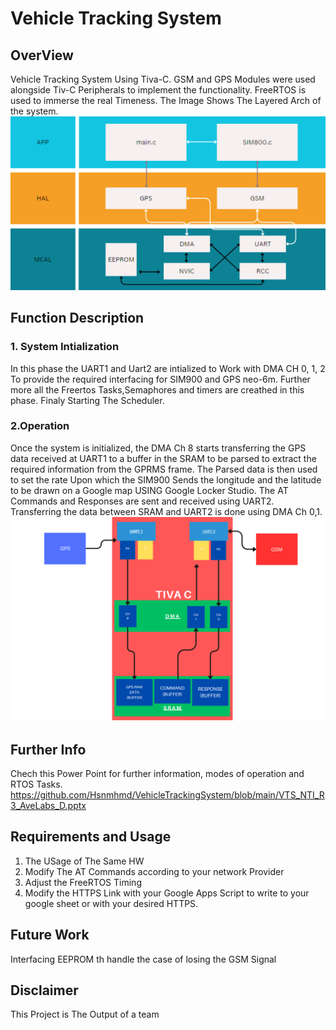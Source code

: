 # Vehicle Tracking System

## OverView
Vehicle Tracking System Using Tiva-C. GSM and GPS Modules were used
alongside Tiv-C Peripherals to implement the functionality. FreeRTOS is used to immerse the real Timeness.
The Image Shows The Layered Arch of the system. 
![Alt text](https://github.com/Hsnmhmd/VehicleTrackingSystem/blob/main/SystemLayers.png)

## Function Description
### 1. System Intialization
In this phase the UART1 and Uart2 are intialized to Work with DMA CH 0, 1, 2 To provide the required interfacing for SIM900 and
GPS neo-6m. Further more all the Freertos Tasks,Semaphores and timers are creathed in this phase. Finaly Starting The Scheduler.
### 2.Operation
Once the system is initialized, the DMA Ch 8 starts transferring the GPS data received at UART1 to a buffer in the SRAM to be parsed to extract the required information from the GPRMS frame. The Parsed data is then used to set the rate Upon which the SIM900 Sends the longitude and the latitude to be drawn on a Google map USING Google Locker Studio. The AT Commands and Responses are sent and received using UART2. Transferring the data between SRAM and UART2 is done using DMA Ch 0,1.
![Alt text](https://github.com/Hsnmhmd/VehicleTrackingSystem/blob/main/DataFlowBetweenModules.png)

## Further Info
Chech this Power Point for further information, modes of operation and RTOS Tasks.
https://github.com/Hsnmhmd/VehicleTrackingSystem/blob/main/VTS_NTI_R3_AveLabs_D.pptx
## Requirements and Usage
1. The USage of The Same HW
2. Modify The AT Commands according to your network Provider
3. Adjust the FreeRTOS Timing
4. Modify the HTTPS Link with your Google Apps Script to write to your google sheet or with your desired HTTPS.

## Future Work
Interfacing EEPROM th handle the case of losing the GSM Signal

## Disclaimer
This Project is The Output of a team

